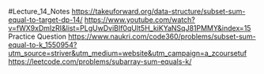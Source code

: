 #Lecture_14_Notes
https://takeuforward.org/data-structure/subset-sum-equal-to-target-dp-14/
https://www.youtube.com/watch?v=fWX9xDmIzRI&list=PLgUwDviBIf0qUlt5H_kiKYaNSqJ81PMMY&index=15
Practice Question 
https://www.naukri.com/code360/problems/subset-sum-equal-to-k_1550954?utm_source=striver&utm_medium=website&utm_campaign=a_zcoursetuf
https://leetcode.com/problems/subarray-sum-equals-k/

